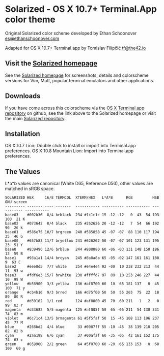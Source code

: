 Solarized - OS X 10.7+ Terminal.App color theme
==============================================

Original Solarized color scheme developed by Ethan Schoonover <es@ethanschoonover.com>

Adapted for OS X 10.7+ Terminal.app by Tomislav Filipčić <tf@the42.io>

Visit the [Solarized homepage]
------------------------------

See the [Solarized homepage] for screenshots, 
details and colorscheme versions for Vim, Mutt, popular terminal emulators and 
other applications.

Downloads
---------

If you have come across this colorscheme via the [OS X Terminal.app repository] on 
github, see the link above to the Solarized homepage or visit the main [Solarized repository].

[Solarized homepage]:    http://ethanschoonover.com/solarized
[Solarized repository]:  https://github.com/altercation/solarized
[OS X Terminal.app repository]:  https://github.com/tomislav/osx-terminal.app-colors-solarized

Installation
------------

OS X 10.7 Lion: Double click to install or import into Terminal.app preferences.
OS X 10.8 Mountain Lion: Import into Terminal.app preferences.

The Values
----------

L\*a\*b values are canonical (White D65, Reference D50), other values are 
matched in sRGB space.

    SOLARIZED HEX     16/8 TERMCOL  XTERM/HEX   L*A*B      RGB         HSB         GNU screen
    --------- ------- ---- -------  ----------- ---------- ----------- ----------- -----------
    base03    #002b36  8/4 brblack  234 #1c1c1c 15 -12 -12   0  43  54 193 100  21 K
    base02    #073642  0/4 black    235 #262626 20 -12 -12   7  54  66 192  90  26 k
    base01    #586e75 10/7 brgreen  240 #585858 45 -07 -07  88 110 117 194  25  46 G
    base00    #657b83 11/7 bryellow 241 #626262 50 -07 -07 101 123 131 195  23  51 Y
    base0     #839496 12/6 brblue   244 #808080 60 -06 -03 131 148 150 186  13  59 B
    base1     #93a1a1 14/4 brcyan   245 #8a8a8a 65 -05 -02 147 161 161 180   9  63 C
    base2     #eee8d5  7/7 white    254 #e4e4e4 92 -00  10 238 232 213  44  11  93 w
    base3     #fdf6e3 15/7 brwhite  230 #ffffd7 97  00  10 253 246 227  44  10  99 W
    yellow    #b58900  3/3 yellow   136 #af8700 60  10  65 181 137   0  45 100  71 y
    orange    #cb4b16  9/3 brred    166 #d75f00 50  50  55 203  75  22  18  89  80 R
    red       #d30102  1/1 red      124 #af0000 45  70  60 211   1   2   0  99  83 r
    magenta   #d33682  5/5 magenta  125 #af005f 50  65 -05 211  54 130 331  74  83 m
    violet    #6c71c4 13/5 brmagenta 61 #5f5faf 50  15 -45 108 113 196 237  45  77 M
    blue      #268bd2  4/4 blue      33 #0087ff 55 -10 -45  38 139 210 205  82  82 b
    cyan      #2aa198  6/6 cyan      37 #00afaf 60 -35 -05  42 161 152 175  74  63 c
    green     #859900  2/2 green     64 #5f8700 60 -20  65 133 153   0  68 100  60 g

